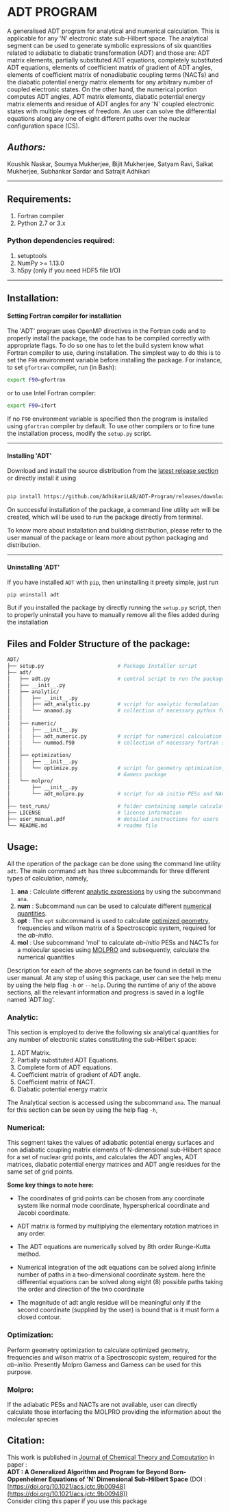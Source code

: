 
# ADT PROGRAM
A generalised ADT program for analytical and numerical calculation. This is applicable for any
'N' electronic state sub-Hilbert space. The analytical segment can be used to generate symbolic
expressions of six quantities related to adiabatic to diabatic transformation (ADT) and those 
are: ADT matrix elements, partially substituted ADT equations, completely substituted ADT equations, 
elements of coefficient matrix of gradient of ADT angles, elements of coefficient matrix of 
nonadiabatic coupling terms (NACTs) and the diabatic potential energy matrix elements for any 
arbitrary number of coupled electronic states. On the other hand, the numerical portion computes 
ADT angles, ADT matrix elements, diabatic potential energy matrix elements and residue of ADT 
angles for any 'N' coupled electronic states with multiple degrees of freedom. An user can solve 
the differential equations along any one of eight different paths over the nuclear configuration 
space (CS).


## *Authors:*

Koushik Naskar, Soumya Mukherjee, Bijit Mukherjee, Satyam Ravi, Saikat Mukherjee, Subhankar Sardar and Satrajit Adhikari

---

## Requirements: 
1. Fortran compiler
2. Python 2.7 or 3.x  

### Python dependencies required:
1. setuptools
2. NumPy >= 1.13.0
3. h5py (only if you need HDF5 file I/O)

---

## Installation: 

#### Setting Fortran compiler for installation

The 'ADT' program uses OpenMP directives in the Fortran code and to properly install the package, the code has to be compiled correctly with appropriate flags. To do so one has to let the build system know what Fortran compiler to use, during installation. The simplest way to do this is to set the `F90` environment variable before installing the package. 
For instance, to set `gfortran` compiler, run (in Bash):

```bash
export F90=gfortran
```
or to use Intel Fortran compiler:

```bash
export F90=ifort
```
If no `F90` environment variable is specified then the program is installed using `gfortran` compiler by default. To use other compilers or to fine tune the installation process, modify the `setup.py` script.

---

#### Installing 'ADT'
Download and install the source distribution from the [latest release section](https://github.com/AdhikariLAB/ADT-Program/releases/latest) or directly install it using 

```bash

pip install https://github.com/AdhikariLAB/ADT-Program/releases/download/0.0.1/adt-0.0.1.tar.gz

```


On successful installation of the package, a command line utility `adt` will be created, which will be used to run the package directly from terminal.


To know more about installation and building distribution, please refer to the user manual of the package or learn more about python packaging and distribution.   


---

#### Uninstalling 'ADT'
If you have installed `ADT` with `pip`, then uninstalling it preety simple, just run
```
pip uninstall adt
```
But if you installed the package by directly running the `setup.py` script, then to properly uninstall you have to manually remove all the files added during the installation


## Files and Folder Structure of the package:


```bash
ADT/
├── setup.py                        # Package Installer script
├── adt/
│   ├── adt.py                      # central script to run the package
│   ├── __init__.py
│   ├── analytic/
│   │   ├── __init__.py
│   │   ├── adt_analytic.py         # script for analytic formulation
│   │   └── anamod.py               # collection of necessary python functions
│   │
│   ├── numeric/
│   │   ├── __init__.py
│   │   ├── adt_numeric.py          # script for numerical calculation
│   │   └── nummod.f90              # collection of necessary fortran subroutines
│   │
│   ├── optimization/
│   │   ├── __init__.py
│   │   └── optimize.py             # script for geometry optimization, frequency and wilson matrix by MOLPRO or Gaussian or 
│   │                               # Gamess package   
│   └── molpro/
│       ├── __init__.py
│       └── adt_molpro.py           # script for ab initio PESs and NACTs calculations by MOLPRO  
│ 
├── test_runs/                      # folder containing sample calculations
├── LICENSE                         # license information
├── user_manual.pdf                 # detailed instructions for users
└── README.md                       # readme file
```

## Usage:

All the operation of the package can be done using the command line utility `adt`. The main command `adt` has three subcommands for three different 
types of calculation, namely,
  
1. __ana__ : Calculate different [analytic expressions](#analytic) by using the subcommand `ana`.
2. __num__ : Subcommand `num` can be used to calculate different [numerical quantities](#numerical).
3. __opt__ : The `opt` subcommand is used to calculate [optimized geometry](#optimization), frequencies and wilson matrix of a Spectroscopic system, required for the _ab-initio_.
4. __mol__ : Use subcommand 'mol' to calculate _ab-initio_ PESs and NACTs for a molecular species using [MOLPRO](#molpro) and subsequently, calculate the numerical quantities

Description for each of the above segments can be found in detail in the user manual. At any step of using this package, user can see the help menu by using the help flag `-h` or `--help`. During the runtime of any of the above sections, all the relevant information and progress is saved in a logfile named 'ADT.log'.


### Analytic:
This section is employed to derive the following six analytical quantities for any number of electronic states constituting the sub-Hilbert space:

1. ADT Matrix.
2. Partially substituted ADT Equations.
3. Complete form of ADT equations.
4. Coefficient matrix of gradient of ADT angle.
5. Coefficient matrix of NACT.
6. Diabatic potential energy matrix

The Analytical section is accessed using the subcommand `ana`. The manual for this section can be seen by using the help flag `-h`,


### Numerical: 
This segment takes the values of adiabatic potential energy surfaces and non adiabatic coupling matrix elements of N-dimensional sub-Hilbert 
space for a set of nuclear grid points, and calculates the ADT angles, ADT matrices, diabatic potential energy matrices and ADT angle 
residues for the same set of grid points.

__Some key things to note here:__ 

* The coordinates of grid points can be chosen from any coordinate system like 
    normal mode coordinate, hyperspherical coordinate and Jacobi coordinate.

* ADT matrix is formed by multiplying the elementary rotation matrices in any order. 

* The ADT equations are numerically solved by 8th order Runge-Kutta method.

* Numerical integration of the adt equations can be solved along infinite number of
    paths in a two-dimensional coordinate system. here the differential equations can 
    be solved along eight (8) possible paths taking the order and direction of the two coordinate 

* The magnitude of adt angle residue will be meaningful only if the second coordinate
     (supplied by the user) is bound that is it must form a closed contour. 

### Optimization:
Perform geometry optimization to calculate optimized geometry, frequencies and wilson matrix of a Spectroscopic system, required for the _ab-initio_. Presently Molpro Gamess and Gamess can be used for this purpose.

### Molpro:
If the adiabatic PESs and NACTs are not available, user can directly calculate those interfacing the MOLPRO providing the information about the molecular species

## Citation:
This work is published in [Journal of Chemical Theory and Computation](https://pubs.acs.org/journal/jctcce) in paper :  
**ADT : A Generalized Algorithm and Program for Beyond Born-Oppenheimer Equations of 'N' Dimensional Sub-Hilbert Space** (DOI : [https://doi.org/10.1021/acs.jctc.9b00948](https://doi.org/10.1021/acs.jctc.9b00948))  
Consider citing this paper if you use this package 
